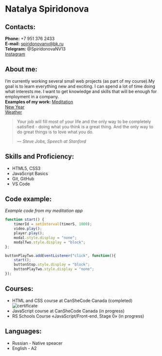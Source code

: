 # **Natalya Spiridonova**
## **Contacts:**
**Phone:** +7 951 376 2433 \
**E-mail:** spiridonovanv@bk.ru \
**Telegram:** @SpiridonovaNV13 \
[Instagram](https://instagram.com/slivkanamore?igshid=YmMyMTA2M2Y=) 
## **About me:**
I’m currently working several small web projects (as part of my course).My goal is to learn everything new and exciting. I can spend a lot of time doing what interests me. I want to get knowledge and skills that will be enough for employment in a company. \
**Examples of my work:**
[Meditation](https://meditation-snv.glitch.me) \
[New Year](https://santa-coming-snv.glitch.me) \
[Weather](https://weather-snv.glitch.me) 

> Your job will fill most of your life and the only way to be
> completely satisfied - doing what you think is a great thing.
> And the only way to do great things is to love what you do.
>
> *— Steve Jobs, Speech at Stanford*

## **Skills and Proficiency:**
* HTML5, CSS3
* JavaScript Basics
* Git, GitHub
* VS Code
## **Code example:**
*Example code from my meditation app*
```javascript
function start() {
    timerId = setInterval(timerS, 1000);
    video.play();
    player.play();
    modal.style.display = "none";
    modalTwo.style.display = "block";
};

buttonPlayTwo.addEventListener("click", function(){
    start();
    buttonStop.style.display = "block";
    buttonPlayTwo.style.display = "none";
});
```
## **Courses:**
* HTML and CSS course at CanSheCode Canada (completed)
![certificate](https://cdn.glitch.global/35f81578-c287-4580-aa49-1ab3ff5e85c0/Spiridonova%20Natalya.png?v=1687787351614)
* JavaScript course at CanSheCode Canada (in progress)
* RS Schools Course «JavaScript/Front-end. Stage 0» (in progress)
## **Languages:**
* Russian - Native speacer
* English - A2
